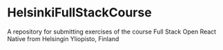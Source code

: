 # HelsinkiFullStackCourse
A repository for submitting exercises of the course Full Stack Open React Native from Helsingin Yliopisto, Finland

